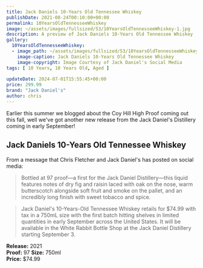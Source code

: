 ```yaml
---
title: Jack Daniels 10-Years Old Tennessee Whiskey
publishDate: 2021-08-24T00:10:00+00:00
permalink: 10YearsOldTennesseeWhiskey
image: ~/assets/images/fullsized/53/10YearsOldTennesseeWhiskey-1.jpg
description: A preview of Jack Daniels 10-Years Old Tennessee Whiskey
gallery:
  10YearsOldTennesseeWhiskey:
  - image_path: ~/assets/images/fullsized/53/10YearsOldTennesseeWhiskey-1.jpg
    image-caption: Jack Daniels 10-Years Old Tennessee Whiskey
    image-copyright: Image Courtesy of Jack Daniel's Social Media
tags: [ 10 Years, 10 Years Old, Aged ]
 
updateDate: 2024-07-01T15:55:45+00:00
price: 299.99
brand: "Jack Daniel's"
author: chris
---
```

Earlier this summer we blogged about the Coy Hill High Proof coming out this fall, well we've got another new release from the Jack Daniel's Distillery coming in early September! 

## Jack Daniels 10-Years Old Tennessee Whiskey

From a message that Chris Fletcher and Jack Daniel's has posted on social media:

> Bottled at 97 proof—a first for the Jack Daniel Distillery—this liquid features notes of dry fig and raisin laced with oak on the nose, warm butterscotch alongside soft fruit and smoke on the pallet, and an incredibly long finish with sweet tobacco and spice.

> Jack Daniel's 10-Years-Old Tennessee Whiskey retails for $74.99 with tax in a 750mL size with the first batch hitting shelves in limited quantities in early September across the United States. It will be available in the White Rabbit Bottle Shop at the Jack Daniel Distillery starting September 3.


**Release:** 2021  
**Proof:** 97
**Size:** 750ml  
**Price:** $74.99  



